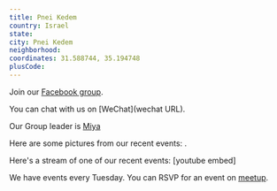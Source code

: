 ```yaml
---
title: Pnei Kedem
country: Israel
state: 
city: Pnei Kedem
neighborhood: 
coordinates: 31.588744, 35.194748
plusCode:
---
```

Join our [Facebook group](https://www.facebook.com/groups/free.code.camp.pneikedem).

You can chat with us on [WeChat](wechat URL).

Our Group leader is [Miya](freecodecamp.org/miya)

Here are some pictures from our recent events:
![]().

Here's a stream of one of our recent events:
[youtube embed]

We have events every Tuesday. You can RSVP for an event on [meetup](meetupurl).
